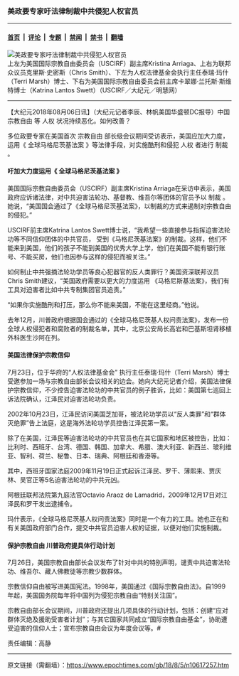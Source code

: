 ### 美政要专家吁法律制裁中共侵犯人权官员

---

#### [首页](../../../..?n10617257) &nbsp;|&nbsp; [评论](../../../../../epoch-comment?n10617257) &nbsp;|&nbsp; [专题](../../../../../epoch-special?n10617257) &nbsp;|&nbsp; [禁闻](../../../../../epoch-news?n10617257) &nbsp;|&nbsp; [禁书](../../../../../books?n10617257) &nbsp;|&nbsp; [翻墙](https://github.com/gfw-breaker/nogfw/blob/master/README.md?n10617257)


<div><img alt="美政要专家吁法律制裁中共侵犯人权官员" class="attachment-djy_600_400 size-djy_600_400 wp-post-image" src="https://i.epochtimes.com/assets/uploads/2018/08/f-600x400.jpg"/>
<div class="caption">
 上左为美国国际宗教自由委员会（USCIRF）副主席Kristina Arriaga、上右为联邦众议员克里斯‧史密斯（Chris Smith）、下左为人权法律基金会执行主任泰瑞‧玛什（Terri Marsh）博士、下右为美国国际宗教自由委员会前主席卡翠娜‧兰托斯‧斯维特博士（Katrina Lantos Swett）（USCIRF／大纪元／明慧网）
</div></div><hr/><div class="post_content" id="artbody" itemprop="articleBody">
 <!-- article content begin -->
 <p>
  【大纪元2018年08月06日讯】（大纪元记者李辰、林帆美国华盛顿DC报导）中国
  <ok href="https://www.epochtimes.com/gb/tag/%E5%AE%97%E6%95%99%E8%87%AA%E7%94%B1.html">
   宗教自由
  </ok>
  等
  <ok href="https://www.epochtimes.com/gb/tag/%E4%BA%BA%E6%9D%83.html">
   人权
  </ok>
  状况持续恶化。如何改善？
 </p>
 <p>
  多位政要专家在美国首次
  <ok href="https://www.epochtimes.com/gb/tag/%E5%AE%97%E6%95%99%E8%87%AA%E7%94%B1.html">
   宗教自由
  </ok>
  部长级会议期间受访表示，美国应加大力度，运用《
  <ok href="https://www.epochtimes.com/gb/tag/%E5%85%A8%E7%90%83%E9%A9%AC%E6%A0%BC%E5%B0%BC%E8%8C%A8%E5%9F%BA%E6%B3%95%E6%A1%88.html">
   全球马格尼茨基法案
  </ok>
  》等法律手段，对实施酷刑和侵犯
  <ok href="https://www.epochtimes.com/gb/tag/%E4%BA%BA%E6%9D%83.html">
   人权
  </ok>
  者进行
  <ok href="https://www.epochtimes.com/gb/tag/%E5%88%B6%E8%A3%81.html">
   制裁
  </ok>
  。
 </p>
 <h4>
  吁加大力度运用《
  <ok href="https://www.epochtimes.com/gb/tag/%E5%85%A8%E7%90%83%E9%A9%AC%E6%A0%BC%E5%B0%BC%E8%8C%A8%E5%9F%BA%E6%B3%95%E6%A1%88.html">
   全球马格尼茨基法案
  </ok>
  》
 </h4>
 <p>
  美国国际宗教自由委员会（USCIRF）副主席Kristina Arriaga在采访中表示，美国政府应诉诸法律，对中共迫害法轮功、基督教、维吾尔等团体的官员予以
  <ok href="https://www.epochtimes.com/gb/tag/%E5%88%B6%E8%A3%81.html">
   制裁
  </ok>
  。她说，“美国国会通过了《全球马格尼茨基法案》，以制裁的方式来遏制对宗教自由的侵犯。”
 </p>
 <p>
  USCIRF前主席Katrina Lantos Swett博士说，“我希望一些直接参与指挥迫害法轮功等不同信仰团体的中共官员， 受到《马格尼茨基法案》的制裁。这样，他们不能来到美国，他们的孩子不能到美国的优秀大学上学，他们在美国不能有银行账号、不能买房，他们也因参与这样的侵犯而被关注。”
 </p>
 <p>
  如何制止中共强摘法轮功学员等良心犯器官的反人类罪行？美国资深联邦议员Chris Smith建议，“美国政府需要以更大的力度运用 《马格尼斯基法案》，我们有工具对迫害者比如中共专制集团官员追责。”
 </p>
 <p>
  “如果你实施酷刑和打压，那么你不能来美国，不能在这里经商。”他说。
 </p>
 <p>
  去年12月，川普政府根据国会通过的《全球马格尼茨基人权问责法案》，发布一份全球人权侵犯者和腐败者的制裁名单，其中，北京公安局长高岩和巴基斯坦肾移植外科医生沙阿在列。
 </p>
 <h4>
  美国法律保护宗教信仰
 </h4>
 <p>
  7月23日，位于华府的“人权法律基金会” 执行主任泰瑞‧玛什（Terri Marsh）博士受邀参加一场与宗教自由部长会议相关的边会。她向大纪元记者介绍，美国法律保护宗教信仰，不少控告迫害法轮功的中共官员的例子胜诉，比如：美国第七巡回上诉法院确认，江泽民对迫害法轮功负责。
 </p>
 <p>
  2002年10月23日，江泽民访问美国芝加哥，被法轮功学员以“反人类罪”和“群体灭绝罪”告上法庭，这是海外法轮功学员控告江泽民第一案。
 </p>
 <p>
  除了在美国，江泽民等迫害法轮功的中共官员也在其它国家和地区被控告，比如：比利时、西班牙、台湾、德国、韩国、加拿大、希腊、澳大利亚、新西兰、玻利维亚、智利、荷兰、秘鲁、日本、瑞典、阿根廷和香港等。
 </p>
 <p>
  其中，西班牙国家法庭2009年11月19日正式起诉江泽民、罗干、薄熙来、贾庆林、吴官正等5名迫害法轮功的中共元凶。
 </p>
 <p>
  阿根廷联邦法院第九庭法官Octavio Araoz de Lamadrid，2009年12月17日对江泽民和罗干发出逮捕令。
 </p>
 <p>
  玛什表示，《全球马格尼茨基人权问责法案》同时是一个有力的工具。她也正在和有关美国政府部门合作，提交中共官员迫害人权的证据，以便对他们实施制裁。
 </p>
 <h4>
  保护宗教自由 川普政府提具体行动计划
 </h4>
 <p>
  7月26日，美国宗教自由部长会议发布了针对中共的特别声明，谴责中共迫害法轮功、维吾尔、藏人佛教徒等宗教少数群体。
 </p>
 <p>
  宗教信仰自由被写进美国宪法。1998年，美国通过《国际宗教自由法》。自1999年起，美国国务院每年将中国列为侵犯宗教自由“特别关注国”。
 </p>
 <p>
  宗教自由部长会议期间，川普政府还提出几项具体的行动计划，包括：创建“应对群体灭绝及援助受害者计划”；与其它国家共同成立“国际宗教自由基金”，协助遭受迫害的信仰人士；宣布宗教自由会议为年度会议等。#
 </p>
 <p>
  责任编辑：高静
 </p>
 <!-- article content end -->
 <div id="below_article_ad">
 </div>
</div>


---

原文链接（需翻墙）：https://www.epochtimes.com/gb/18/8/5/n10617257.htm